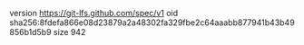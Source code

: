version https://git-lfs.github.com/spec/v1
oid sha256:8fdefa866e08d23879a2a48302fa329fbe2c64aaabb877941b43b49856b1d5b9
size 942
